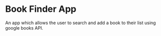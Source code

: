 # Book Finder App
An app which allows the user to search and add a book to their list using google books API. 
